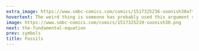 ```yaml
---
extra_image: https://www.smbc-comics.com/comics/1517325236-soonish30after.png
hovertext: The weird thing is someone has probably used this argument seriously at some point.
image: https://www.smbc-comics.com/comics/1517325219-soonish30.png
next: the-fundamental-equation
prev: symbols
title: Fossils
---
```

